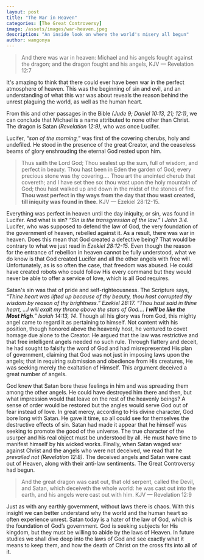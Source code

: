 ```yaml
---
layout: post
title: "The War in Heaven"
categories: [The Great Controversy]
image: /assets/images/war-heaven.jpeg
description: "An inside look on where the world's misery all begun"
author: wangonya
---
```


> And there was war in heaven: Michael and his angels fought against the dragon; and the dragon fought and his angels, KJV — Revelation 12:7

It's amazing to think that there could ever have been war in the perfect atmosphere of heaven. This was the beginning of sin and evil, and an understanding of what this war was about reveals the reason behind the unrest plaguing the world, as well as the human heart.

From this and other passages in the Bible _(Jude 9; Daniel 10:13, 21; 12:1)_, we can conclude that Michael is a name attributed to none other than Christ. The dragon is Satan _(Revelation 12:9)_, who was once Lucifer.

Lucifer, _“son of the morning,”_ was first of the covering cherubs, holy and undefiled. He stood in the presence of the great Creator, and the ceaseless beams of glory enshrouding the eternal God rested upon him.

> Thus saith the Lord God; Thou sealest up the sum, full of wisdom, and perfect in beauty. Thou hast been in Eden the garden of God; every precious stone was thy covering.... Thou art the anointed cherub that covereth; and I have set thee so: thou wast upon the holy mountain of God; thou hast walked up and down in the midst of the stones of fire. **Thou wast perfect in thy ways from the day that thou wast created, till iniquity was found in thee**. KJV — Ezekiel 28:12-15.

Everything was perfect in heaven until the day iniquity, or sin, was found in Lucifer. And what is sin? _“Sin is the transgression of the law.” I John 3:4_. Lucifer, who was supposed to defend the law of God, the very foundation of the government of heaven, rebelled against it. As a result, there was war in heaven. Does this mean that God created a defective being? That would be contrary to what we just read in _Ezekiel 28:12-15_. Even though the reason for the entrance of rebellion in heaven cannot be fully understood, what we do know is that God created Lucifer and all the other angels with free will. Unfortunately, as is so often the case, that freedom was abused. He could have created robots who could follow His every command but they would never be able to offer a service of love, which is all God requires.

Satan's sin was that of pride and self-righteousness. The Scripture says, _“Thine heart was lifted up because of thy beauty, thou hast corrupted thy wisdom by reason of thy brightness.” Ezekiel 28:17. “Thou hast said in thine heart, ...I will exalt my throne above the stars of God.... **I will be like the Most High**.” Isaiah 14:13, 14_. Though all his glory was from God, this mighty angel came to regard it as pertaining to himself. Not content with his position, though honored above the heavenly host, he ventured to covet homage due alone to the Creator. He argued that the law was restrictive and that free intelligent angels needed no such rule. Through flattery and deceit, he had sought to falsify the word of God and had misrepresented His plan of government, claiming that God was not just in imposing laws upon the angels; that in requiring submission and obedience from His creatures, He was seeking merely the exaltation of Himself. This argument deceived a great number of angels.

God knew that Satan bore these feelings in him and was spreading them among the other angels. He could have destroyed him there and then, but what impression would that leave on the rest of the heavenly beings? A sense of order would be restored but the angles would serve God out of fear instead of love. In great mercy, according to His divine character, God bore long with Satan. He gave it time, so all could see for themselves the destructive effects of sin. Satan had made it appear that he himself was seeking to promote the good of the universe. The true character of the usurper and his real object must be understood by all. He must have time to manifest himself by his wicked works. Finally, when Satan waged war against Christ and the angels who were not deceived, we read that he _prevailed not (Revelation 12:8)_. The deceived angels and Satan were cast out of Heaven, along with their anti-law sentiments. The Great Controversy had begun.

> And the great dragon was cast out, that old serpent, called the Devil, and Satan, which deceiveth the whole world: he was cast out into the earth, and his angels were cast out with him. KJV — Revelation 12:9

Just as with any earthly government, without laws there is chaos. With this insight we can better understand why the world and the human heart so often experience unrest. Satan today is a hater of the law of God, which is the foundation of God’s government. God is seeking subjects for His kingdom, but they must be willing to abide by the laws of Heaven. In future studies we shall dive deep into the laws of God and see exactly what it means to keep them, and how the death of Christ on the cross fits into all of it.

